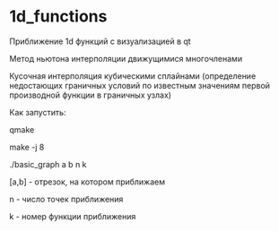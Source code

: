 # 1d_functions
Приближение 1d функций с визуализацией в qt

Метод ньютона интерполяции движущимися многочленами

Кусочная интерполяция кубическими сплайнами (определение недостающих граничных условий по
известным значениям первой производной функции в граничных узлах)

Как запустить:

qmake

make -j 8

./basic_graph a b n k

[a,b] - отрезок, на котором приближаем

n - число точек приближения

k - номер функции приближения
